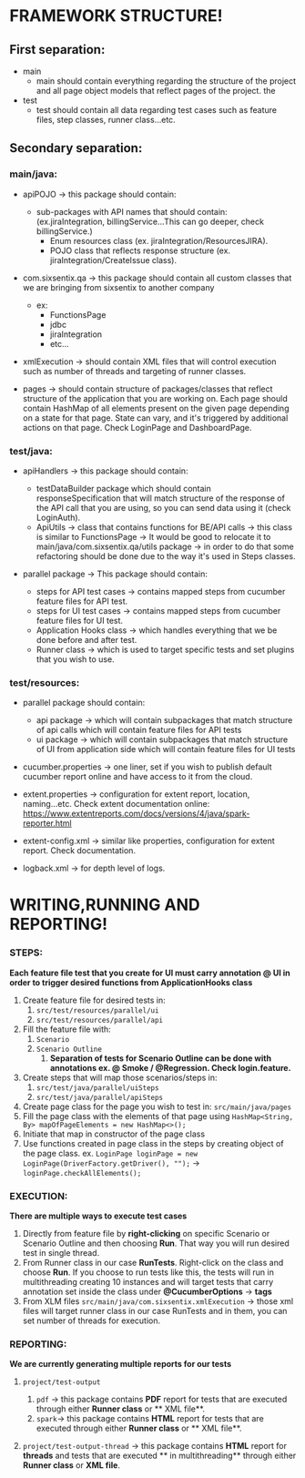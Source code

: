 # FRAMEWORK STRUCTURE!

## First separation:

* main
    * main should contain everything regarding the structure of the project and all page object models that reflect
      pages of the project. the
* test
    * test should contain all data regarding test cases such as feature files, step classes, runner class...etc.

## Secondary separation:

### main/java:

* apiPOJO -> this package should contain:
    * sub-packages with API names that should contain: (ex.jiraIntegration, billingService...This can go deeper, check
      billingService.)
        * Enum resources class  (ex. jiraIntegration/ResourcesJIRA).
        * POJO class that reflects response structure (ex. jiraIntegration/CreateIssue class).


* com.sixsentix.qa -> this package should contain all custom classes that we are bringing from sixsentix to another
  company
    * ex:
        * FunctionsPage
        * jdbc
        * jiraIntegration
        * etc...


* xmlExecution -> should contain XML files that will control execution such as number of threads and targeting of runner
  classes.


* pages -> should contain structure of packages/classes that reflect structure of the application that you are working
  on. Each page should contain HashMap of all elements present on the given page depending on a state for that page.
  State can vary, and it's triggered by additional actions on that page. Check LoginPage and DashboardPage.

### test/java:

* apiHandlers -> this package should contain:
    * testDataBuilder package which should contain responseSpecification that will match structure of the response of
      the API call that you are using, so you can send data using it (check LoginAuth).
    * ApiUtils -> class that contains functions for BE/API calls -> this class is similar to FunctionsPage -> It would
      be good to relocate it to main/java/com.sixsentix.qa/utils package -> in order to do that some refactoring should
      be done due to the way it's used in Steps classes.


* parallel package -> This package should contain:
    * steps for API test cases -> contains mapped steps from cucumber feature files for API test.
    * steps for UI test cases -> contains mapped steps from cucumber feature files for UI test.
    * Application Hooks class -> which handles everything that we be done before and after test.
    * Runner class -> which is used to target specific tests and set plugins that you wish to use.

### test/resources:

* parallel package should contain:
    * api package -> which will contain subpackages that match structure of api calls which will contain feature files
      for API tests
    * ui package -> which will contain subpackages that match structure of UI from application side which will contain
      feature files for UI tests

* cucumber.properties -> one liner, set if you wish to publish default cucumber report online and have access to it from
  the cloud.
* extent.properties -> configuration for extent report, location, naming...etc. Check extent documentation
  online: https://www.extentreports.com/docs/versions/4/java/spark-reporter.html
* extent-config.xml -> similar like properties, configuration for extent report. Check documentation.
* logback.xml -> for depth level of logs.

# WRITING,RUNNING AND REPORTING!

### STEPS:

**Each feature file test that you create for UI must carry annotation @ UI in order to trigger desired functions from
ApplicationHooks class**

1. Create feature file for desired tests in:
    1. `src/test/resources/parallel/ui`
    2. `src/test/resources/parallel/api`
2. Fill the feature file with:
    1. `Scenario `
    2. `Scenario Outline`
        1. **Separation of tests for Scenario Outline can be done with annotations ex. @ Smoke / @Regression. Check login.feature.**
3. Create steps that will map those scenarios/steps in:
    1. `src/test/java/parallel/uiSteps`
    2. `src/test/java/parallel/apiSteps`
4. Create page class for the page you wish to test in: `src/main/java/pages`
5. Fill the page class with the elements of that page using `HashMap<String, By> mapOfPageElements = new HashMap<>();`
6. Initiate that map in constructor of the page class
7. Use functions created in page class in the steps by creating object of the page class.
   ex. `LoginPage loginPage = new LoginPage(DriverFactory.getDriver(), "");` -> `loginPage.checkAllElements();`

### EXECUTION:

**There are multiple ways to execute test cases**

1. Directly from feature file by **right-clicking** on specific Scenario or Scenario Outline and then choosing **Run**.
   That way you will run desired test in single thread.
2. From Runner class in our case **RunTests**. Right-click on the class and choose **Run**. If you choose to run tests
   like this, the tests will run in multithreading creating 10 instances and will target tests that carry annotation set
   inside the class under **@CucumberOptions** -> **tags**
3. From XLM files `src/main/java/com.sixsentix.xmlExecution` -> those xml files will target runner class in our case
   RunTests and in them, you can set number of threads for execution.

### REPORTING:

**We are currently generating multiple reports for our tests**

1. `project/test-output`
    1. `pdf` -> this package contains **PDF** report for tests that are executed through either **Runner class** or **
       XML file**.
    2. `spark`-> this package contains **HTML** report for tests that are executed through either **Runner class** or **
       XML file**.


2. `project/test-output-thread` -> this package contains **HTML** report for **threads** and tests that are executed **
   in multithreading** through either **Runner class** or **XML file**. 

